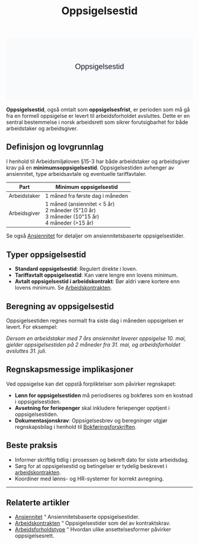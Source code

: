﻿---
title: "Oppsigelsestid"
seoTitle: "Oppsigelsestid"
description: '![Oppsigelsestid](oppsigelsestid-image.svg)'
summary: "Oppsigelsestid er perioden fra oppsigelse til arbeidsforholdet avsluttes. Lær lovkrav etter arbeidsmiljøloven, beregning etter ansiennitet og hva som må håndteres i lønn og regnskap."
---

![Oppsigelsestid](oppsigelsestid-image.svg)

**Oppsigelsestid**, også omtalt som **oppsigelsesfrist**, er perioden som må gå fra en formell oppsigelse er levert til arbeidsforholdet avsluttes. Dette er en sentral bestemmelse i norsk arbeidsrett som sikrer forutsigbarhet for både arbeidstaker og arbeidsgiver.

## Definisjon og lovgrunnlag

I henhold til Arbeidsmiljøloven §15-3 har både arbeidstaker og arbeidsgiver krav på en **minimumsoppsigelsestid**. Oppsigelsestiden avhenger av ansiennitet, type arbeidsavtale og eventuelle tariffavtaler.

| Part           | Minimum oppsigelsestid                   |
|----------------|------------------------------------------|
| Arbeidstaker   | 1 måned fra første dag i måneden         |
| Arbeidsgiver   | 1 måned (ansiennitet < 5 år)<br>2 måneder (5“10 år)<br>3 måneder (10“15 år)<br>4 måneder (>15 år) |

Se også [Ansiennitet](/blogs/regnskap/ansiennitet "Ansiennitet") for detaljer om ansiennitetsbaserte oppsigelsestider.

## Typer oppsigelsestid

- **Standard oppsigelsestid**: Regulert direkte i loven.
- **Tariffavtalt oppsigelsestid**: Kan være lengre enn lovens minimum.
- **Avtalt oppsigelsestid i arbeidskontrakt**: Bør aldri være kortere enn lovens minimum. Se [Arbeidskontrakten](/blogs/regnskap/arbeidskontrakten "Arbeidskontrakten").

## Beregning av oppsigelsestid

Oppsigelsestiden regnes normalt fra siste dag i måneden oppsigelsen er levert. For eksempel:

*Dersom en arbeidstaker med 7 års ansiennitet leverer oppsigelse 10. mai, gjelder oppsigelsestiden på 2 måneder fra 31. mai, og arbeidsforholdet avsluttes 31. juli.*

## Regnskapsmessige implikasjoner

Ved oppsigelse kan det oppstå forpliktelser som påvirker regnskapet:

- **Lønn for oppsigelsestiden** må periodiseres og bokføres som en kostnad i oppsigelsestiden.
- **Avsetning for feriepenger** skal inkludere feriepenger opptjent i oppsigelsestiden.
- **Dokumentasjonskrav**: Oppsigelsesbrev og beregninger utgjør regnskapsbilag i henhold til [Bokføringsforskriften](/blogs/regnskap/hva-er-bokforingsforskriften "Hva er Bokføringsforskriften?").

## Beste praksis

- Informer skriftlig tidlig i prosessen og bekreft dato for siste arbeidsdag.
- Sørg for at oppsigelsestid og betingelser er tydelig beskrevet i [arbeidskontrakten](/blogs/regnskap/arbeidskontrakten "Arbeidskontrakten").
- Koordiner med lønns- og HR-systemer for korrekt avregning.

---

## Relaterte artikler

- [Ansiennitet](/blogs/regnskap/ansiennitet "Ansiennitet") “ Ansiennitetsbaserte oppsigelsestider.
- [Arbeidskontrakten](/blogs/regnskap/arbeidskontrakten "Arbeidskontrakten") “ Oppsigelsestider som del av kontraktskrav.
- [Arbeidsforholdstype](/blogs/regnskap/hva-er-arbeidsforholdstype "Arbeidsforholdstype") “ Hvordan ulike ansettelsesformer påvirker oppsigelsesrett.










